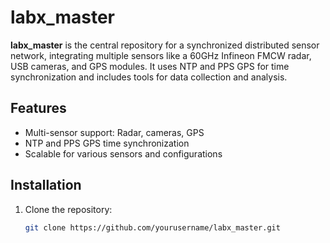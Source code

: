 # labx_master

**labx_master** is the central repository for a synchronized distributed sensor network, integrating multiple sensors like a 60GHz Infineon FMCW radar, USB cameras, and GPS modules. It uses NTP and PPS GPS for time synchronization and includes tools for data collection and analysis.

## Features
- Multi-sensor support: Radar, cameras, GPS
- NTP and PPS GPS time synchronization
- Scalable for various sensors and configurations

## Installation
1. Clone the repository:
   ```bash
   git clone https://github.com/yourusername/labx_master.git
